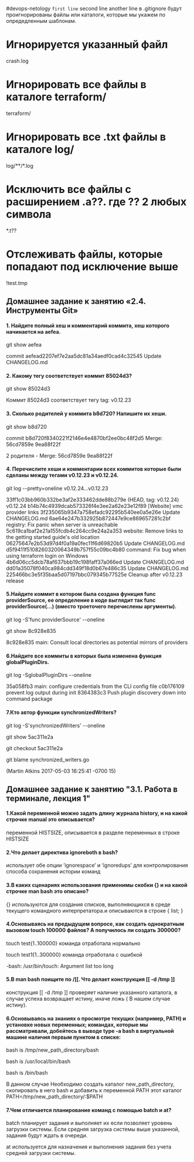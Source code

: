 #devops-netology
``first line``
second line
another line
в .gitignore будут проигнорированы файлы или каталоги, которые мы укажем по опредедленным шаблонам.
# Игнорируется указанный файл
crash.log
# Игнорировать все файлы в каталоге terraform/
terraform/
# Игнорировать все .txt файлы в каталоге log/
log/**/*.log
# Исключить все файлы с расширением .a??. где ?? 2 любых символа
*.t??
# Отслеживать файлы, которые попадают под исключение выше
!test.tmp

## Домашнее задание к занятию «2.4. Инструменты Git»
#### 1. Найдите полный хеш и комментарий коммита, хеш которого начинается на aefea. 
git show aefea 

commit aefead2207ef7e2aa5dc81a34aedf0cad4c32545
Update CHANGELOG.md

#### 2. Какому тегу соответствует коммит 85024d3?
git show 85024d3

Коммит 85024d3 соответствует тегу tag: v0.12.23

#### 3. Сколько родителей у коммита b8d720? Напишите их хеши. 
git show b8d720

commit b8d720f8340221f2146e4e4870bf2ee0bc48f2d5
Merge: 56cd7859e 9ea88f22f

2 родителя - Merge: 56cd7859e 9ea88f22f

#### 4. Перечислите хеши и комментарии всех коммитов которые были сделаны между тегами v0.12.23 и v0.12.24.
git log --pretty=oneline v0.12.24...v0.12.23

33ff1c03bb960b332be3af2e333462dde88b279e (HEAD, tag: v0.12.24) v0.12.24
b14b74c4939dcab573326f4e3ee2a62e23e12f89 [Website] vmc provider links
3f235065b9347a758efadc92295b540ee0a5e26e Update CHANGELOG.md
6ae64e247b332925b872447e9ce869657281c2bf registry: Fix panic when server is unreachable
5c619ca1baf2e21a155fcdb4c264cc9e24a2a353 website: Remove links to the getting started guide's old location
06275647e2b53d97d4f0a19a0fec11f6d69820b5 Update CHANGELOG.md
d5f9411f5108260320064349b757f55c09bc4b80 command: Fix bug when using terraform login on Windows
4b6d06cc5dcb78af637bbb19c198faff37a066ed Update CHANGELOG.md
dd01a35078f040ca984cdd349f18d0b67e486c35 Update CHANGELOG.md
225466bc3e5f35baa5d07197bbc079345b77525e Cleanup after v0.12.23 release

#### 5.Найдите коммит в котором была создана функция func providerSource, ее определение в коде выглядит так func providerSource(...) (вместо троеточего перечислены аргументы).
git log -S'func providerSource' --oneline

git show 8c928e835

8c928e835 main: Consult local directories as potential mirrors of providers

#### 6.Найдите все коммиты в которых была изменена функция globalPluginDirs.
git log -SglobalPluginDirs --oneline

35a058fb3 main: configure credentials from the CLI config file
c0b176109 prevent log output during init
8364383c3 Push plugin discovery down into command package

#### 7.Кто автор функции synchronizedWriters?
git log -S'synchronizedWriters' --oneline

git show 5ac311e2a

git checkout 5ac311e2a

git blame synchronized_writers.go

(Martin Atkins 2017-05-03 16:25:41 -0700 15)

## Домашнее задание к занятию "3.1. Работа в терминале, лекция 1"
#### 1.Какой переменной можно задать длину журнала history, и на какой строчке manual это описывается?

переменной HISTSIZE, описывается в разделе переменных в строке HISTSIZE 

#### 2.Что делает директива ignoreboth в bash?
использует обе опции ‘ignorespace’ и ‘ignoredups’ для контролирования способа сохранения истории команд

#### 3.В каких сценариях использования применимы скобки {} и на какой строчке man bash это описано?
{} используются для создания списков, выполняющихся в среде текущего командного интерпретатора.и описываются в строке  { list; }

#### 4.Основываясь на предыдущем вопросе, как создать однократным вызовом touch 100000 файлов? А получилось ли создать 300000?
touch test{1..100000} команда отработала нормально

touch test1{1..300000} команда отработала с ошибкой 

-bash: /usr/bin/touch: Argument list too long

#### 5.В man bash поищите по /\[\[. Что делает конструкция [[ -d /tmp ]]
конструкция [[ -d /tmp ]] проверяет наличие указанного каталога, в случае успеха  возвращает истину, иначе ложь ( В нашем случае истину).

#### 6.Основываясь на знаниях о просмотре текущих (например, PATH) и установке новых переменных; командах, которые мы рассматривали, добейтесь в выводе type -a bash в виртуальной машине наличия первым пунктом в списке:

bash is /tmp/new_path_directory/bash

bash is /usr/local/bin/bash

bash is /bin/bash

В данном случае Необходимо создать каталог new_path_directory, скопировать в него bash и добавить к переменной PATH этот каталог PATH=/tmp/new_path_directory/:$PATH

#### 7.Чем отличается планирование команд с помощью batch и at?

batch планирует задания и выполняет их  если позволяет уровень загрузки системы. Если средняя загрузка системы выше указанной, задания будут ждать в очереди.

at используется для назначения и выполнения задания без учета средней загрузки системы. 